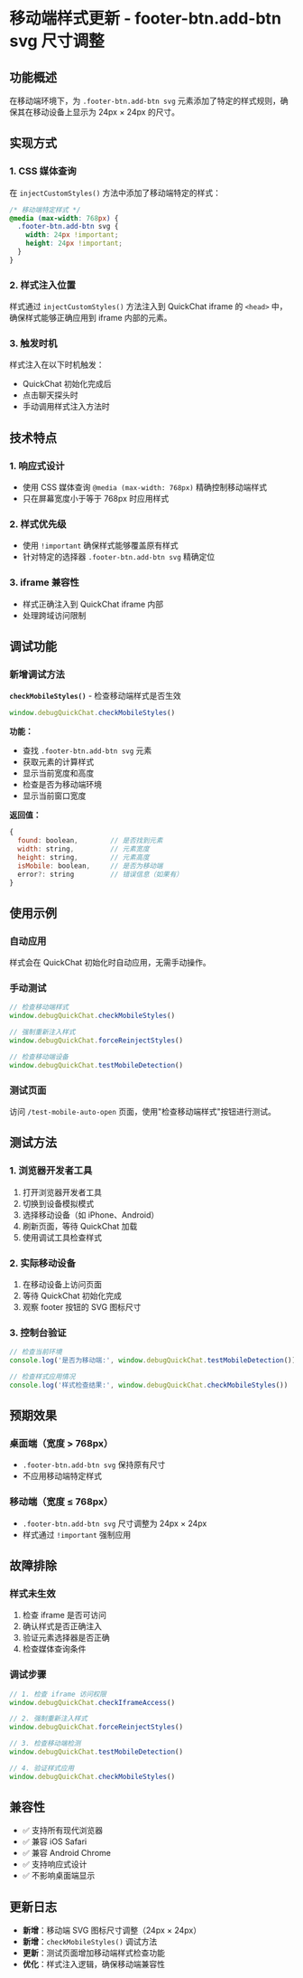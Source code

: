 # 移动端样式更新 - footer-btn.add-btn svg 尺寸调整

## 功能概述

在移动端环境下，为 `.footer-btn.add-btn svg` 元素添加了特定的样式规则，确保其在移动设备上显示为 24px × 24px 的尺寸。

## 实现方式

### 1. CSS 媒体查询

在 `injectCustomStyles()` 方法中添加了移动端特定的样式：

```css
/* 移动端特定样式 */
@media (max-width: 768px) {
  .footer-btn.add-btn svg {
    width: 24px !important;
    height: 24px !important;
  }
}
```

### 2. 样式注入位置

样式通过 `injectCustomStyles()` 方法注入到 QuickChat iframe 的 `<head>` 中，确保样式能够正确应用到 iframe 内部的元素。

### 3. 触发时机

样式注入在以下时机触发：
- QuickChat 初始化完成后
- 点击聊天探头时
- 手动调用样式注入方法时

## 技术特点

### 1. 响应式设计
- 使用 CSS 媒体查询 `@media (max-width: 768px)` 精确控制移动端样式
- 只在屏幕宽度小于等于 768px 时应用样式

### 2. 样式优先级
- 使用 `!important` 确保样式能够覆盖原有样式
- 针对特定的选择器 `.footer-btn.add-btn svg` 精确定位

### 3. iframe 兼容性
- 样式正确注入到 QuickChat iframe 内部
- 处理跨域访问限制

## 调试功能

### 新增调试方法

**`checkMobileStyles()`** - 检查移动端样式是否生效

```javascript
window.debugQuickChat.checkMobileStyles()
```

**功能：**
- 查找 `.footer-btn.add-btn svg` 元素
- 获取元素的计算样式
- 显示当前宽度和高度
- 检查是否为移动端环境
- 显示当前窗口宽度

**返回值：**
```javascript
{
  found: boolean,        // 是否找到元素
  width: string,         // 元素宽度
  height: string,        // 元素高度
  isMobile: boolean,     // 是否为移动端
  error?: string         // 错误信息（如果有）
}
```

## 使用示例

### 自动应用
样式会在 QuickChat 初始化时自动应用，无需手动操作。

### 手动测试
```javascript
// 检查移动端样式
window.debugQuickChat.checkMobileStyles()

// 强制重新注入样式
window.debugQuickChat.forceReinjectStyles()

// 检查移动端设备
window.debugQuickChat.testMobileDetection()
```

### 测试页面
访问 `/test-mobile-auto-open` 页面，使用"检查移动端样式"按钮进行测试。

## 测试方法

### 1. 浏览器开发者工具
1. 打开浏览器开发者工具
2. 切换到设备模拟模式
3. 选择移动设备（如 iPhone、Android）
4. 刷新页面，等待 QuickChat 加载
5. 使用调试工具检查样式

### 2. 实际移动设备
1. 在移动设备上访问页面
2. 等待 QuickChat 初始化完成
3. 观察 footer 按钮的 SVG 图标尺寸

### 3. 控制台验证
```javascript
// 检查当前环境
console.log('是否为移动端:', window.debugQuickChat.testMobileDetection())

// 检查样式应用情况
console.log('样式检查结果:', window.debugQuickChat.checkMobileStyles())
```

## 预期效果

### 桌面端（宽度 > 768px）
- `.footer-btn.add-btn svg` 保持原有尺寸
- 不应用移动端特定样式

### 移动端（宽度 ≤ 768px）
- `.footer-btn.add-btn svg` 尺寸调整为 24px × 24px
- 样式通过 `!important` 强制应用

## 故障排除

### 样式未生效
1. 检查 iframe 是否可访问
2. 确认样式是否正确注入
3. 验证元素选择器是否正确
4. 检查媒体查询条件

### 调试步骤
```javascript
// 1. 检查 iframe 访问权限
window.debugQuickChat.checkIframeAccess()

// 2. 强制重新注入样式
window.debugQuickChat.forceReinjectStyles()

// 3. 检查移动端检测
window.debugQuickChat.testMobileDetection()

// 4. 验证样式应用
window.debugQuickChat.checkMobileStyles()
```

## 兼容性

- ✅ 支持所有现代浏览器
- ✅ 兼容 iOS Safari
- ✅ 兼容 Android Chrome
- ✅ 支持响应式设计
- ✅ 不影响桌面端显示

## 更新日志

- **新增**：移动端 SVG 图标尺寸调整（24px × 24px）
- **新增**：`checkMobileStyles()` 调试方法
- **更新**：测试页面增加移动端样式检查功能
- **优化**：样式注入逻辑，确保移动端兼容性